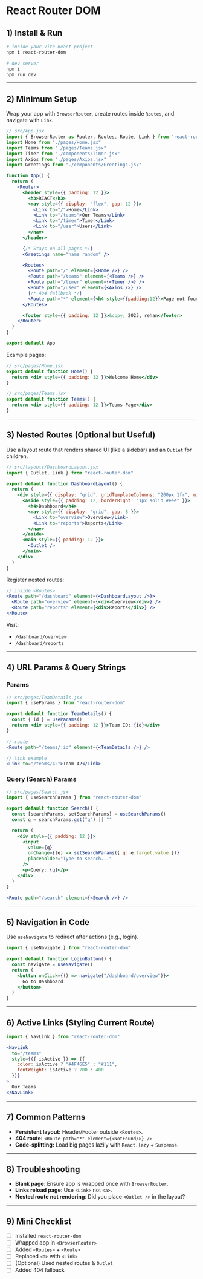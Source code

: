 # React Router DOM

## 1) Install & Run

```bash
# inside your Vite React project
npm i react-router-dom

# dev server
npm i
npm run dev
```

---

## 2) Minimum Setup

Wrap your app with `BrowserRouter`, create routes inside `Routes`, and navigate with `Link`.

```jsx
// src/App.jsx
import { BrowserRouter as Router, Routes, Route, Link } from "react-router-dom"
import Home from "./pages/Home.jsx"
import Teams from "./pages/Teams.jsx"
import Timer from "./components/Timer.jsx"
import Axios from "./pages/Axios.jsx"
import Greetings from "./components/Greetings.jsx"

function App() {
  return (
    <Router>
      <header style={{ padding: 12 }}>
        <h3>REACT</h3>
        <nav style={{ display: "flex", gap: 12 }}>
          <Link to="/">Home</Link>
          <Link to="/teams">Our Teams</Link>
          <Link to="/timer">Timer</Link>
          <Link to="/user">Users</Link>
        </nav>
      </header>

      {/* Stays on all pages */}
      <Greetings name="name_random" />

      <Routes>
        <Route path="/" element={<Home />} />
        <Route path="/teams" element={<Teams />} />
        <Route path="/timer" element={<Timer />} />
        <Route path="/user" element={<Axios />} />
        {/* 404 fallback */}
        <Route path="*" element={<h4 style={{padding:12}}>Page not found</h4>} />
      </Routes>

      <footer style={{ padding: 12 }}>&copy; 2025, rehan</footer>
    </Router>
  )
}

export default App
```

Example pages:

```jsx
// src/pages/Home.jsx
export default function Home() {
  return <div style={{ padding: 12 }}>Welcome Home</div>
}

// src/pages/Teams.jsx
export default function Teams() {
  return <div style={{ padding: 12 }}>Teams Page</div>
}
```

---

## 3) Nested Routes (Optional but Useful)

Use a layout route that renders shared UI (like a sidebar) and an `Outlet` for children.

```jsx
// src/layouts/DashboardLayout.jsx
import { Outlet, Link } from "react-router-dom"

export default function DashboardLayout() {
  return (
    <div style={{ display: "grid", gridTemplateColumns: "200px 1fr", minHeight: "60vh" }}>
      <aside style={{ padding: 12, borderRight: "1px solid #eee" }}>
        <h4>Dashboard</h4>
        <nav style={{ display: "grid", gap: 8 }}>
          <Link to="overview">Overview</Link>
          <Link to="reports">Reports</Link>
        </nav>
      </aside>
      <main style={{ padding: 12 }}>
        <Outlet />
      </main>
    </div>
  )
}
```

Register nested routes:

```jsx
// inside <Routes>
<Route path="/dashboard" element={<DashboardLayout />}>
  <Route path="overview" element={<div>Overview</div>} />
  <Route path="reports" element={<div>Reports</div>} />
</Route>
```

Visit:

* `/dashboard/overview`
* `/dashboard/reports`

---

## 4) URL Params & Query Strings

### Params

```jsx
// src/pages/TeamDetails.jsx
import { useParams } from "react-router-dom"

export default function TeamDetails() {
  const { id } = useParams()
  return <div style={{ padding: 12 }}>Team ID: {id}</div>
}
```

```jsx
// route
<Route path="/teams/:id" element={<TeamDetails />} />

// link example
<Link to="/teams/42">Team 42</Link>
```

### Query (Search) Params

```jsx
// src/pages/Search.jsx
import { useSearchParams } from "react-router-dom"

export default function Search() {
  const [searchParams, setSearchParams] = useSearchParams()
  const q = searchParams.get("q") || ""

  return (
    <div style={{ padding: 12 }}>
      <input
        value={q}
        onChange={(e) => setSearchParams({ q: e.target.value })}
        placeholder="Type to search..."
      />
      <p>Query: {q}</p>
    </div>
  )
}
```

```jsx
<Route path="/search" element={<Search />} />
```

---

## 5) Navigation in Code

Use `useNavigate` to redirect after actions (e.g., login).

```jsx
import { useNavigate } from "react-router-dom"

export default function LoginButton() {
  const navigate = useNavigate()
  return (
    <button onClick={() => navigate("/dashboard/overview")}>
      Go to Dashboard
    </button>
  )
}
```

---

## 6) Active Links (Styling Current Route)

```jsx
import { NavLink } from "react-router-dom"

<NavLink
  to="/teams"
  style={({ isActive }) => ({
    color: isActive ? "#4F46E5" : "#111",
    fontWeight: isActive ? 700 : 400
  })}
>
  Our Teams
</NavLink>
```

---

## 7) Common Patterns

* **Persistent layout:** Header/Footer outside `<Routes>`.
* **404 route:** `<Route path="*" element={<NotFound/>} />`
* **Code-splitting:** Load big pages lazily with `React.lazy` + `Suspense`.

---

## 8) Troubleshooting

* **Blank page**: Ensure app is wrapped once with `BrowserRouter`.
* **Links reload page**: Use `<Link>` not `<a>`.
* **Nested route not rendering**: Did you place `<Outlet />` in the layout?

---

## 9) Mini Checklist

* [ ] Installed `react-router-dom`
* [ ] Wrapped app in `<BrowserRouter>`
* [ ] Added `<Routes>` + `<Route>`
* [ ] Replaced `<a>` with `<Link>`
* [ ] (Optional) Used nested routes & `Outlet`
* [ ] Added 404 fallback
